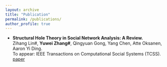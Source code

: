 ```yaml
---
layout: archive
title: "Publication"
permalink: /publications/
author_profile: true
---
```


* **Structural Hole Theory in Social Network Analysis: A Review.**<br>
  Zihang Lin#, **Yuwei Zhang#**, Qingyuan Gong, Yang Chen, Atte Oksanen, Aaron Yi Ding.<br>
  To appear: IEEE Transactions on Computational Social Systems (TCSS).<br>
  [paper](https://evelyn0414.github.io/files/review_SHS_TCSS.pdf)